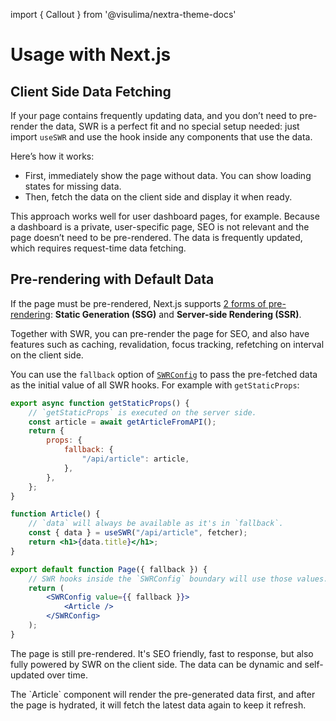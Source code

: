 import { Callout } from '@visulima/nextra-theme-docs'

# Usage with Next.js

## Client Side Data Fetching

If your page contains frequently updating data, and you don’t need to pre-render
the data, SWR is a perfect fit and no special setup needed: just import `useSWR`
and use the hook inside any components that use the data.

Here’s how it works:

-   First, immediately show the page without data. You can show loading states for
    missing data.
-   Then, fetch the data on the client side and display it when ready.

This approach works well for user dashboard pages, for example. Because a
dashboard is a private, user-specific page, SEO is not relevant and the page
doesn’t need to be pre-rendered. The data is frequently updated, which requires
request-time data fetching.

## Pre-rendering with Default Data

If the page must be pre-rendered, Next.js supports
[2 forms of pre-rendering](https://nextjs.org/docs/basic-features/data-fetching):
**Static Generation (SSG)** and **Server-side Rendering (SSR)**.

Together with SWR, you can pre-render the page for SEO, and also have features
such as caching, revalidation, focus tracking, refetching on interval on the
client side.

You can use the `fallback` option of [`SWRConfig`](/docs/global-configuration)
to pass the pre-fetched data as the initial value of all SWR hooks. For example
with `getStaticProps`:

```jsx
export async function getStaticProps() {
    // `getStaticProps` is executed on the server side.
    const article = await getArticleFromAPI();
    return {
        props: {
            fallback: {
                "/api/article": article,
            },
        },
    };
}

function Article() {
    // `data` will always be available as it's in `fallback`.
    const { data } = useSWR("/api/article", fetcher);
    return <h1>{data.title}</h1>;
}

export default function Page({ fallback }) {
    // SWR hooks inside the `SWRConfig` boundary will use those values.
    return (
        <SWRConfig value={{ fallback }}>
            <Article />
        </SWRConfig>
    );
}
```

The page is still pre-rendered. It's SEO friendly, fast to response, but also
fully powered by SWR on the client side. The data can be dynamic and
self-updated over time.

<Callout emoji="💡">
  The `Article` component will render the pre-generated data first, and after the page is hydrated, it will fetch the latest data again to keep it refresh.
</Callout>
